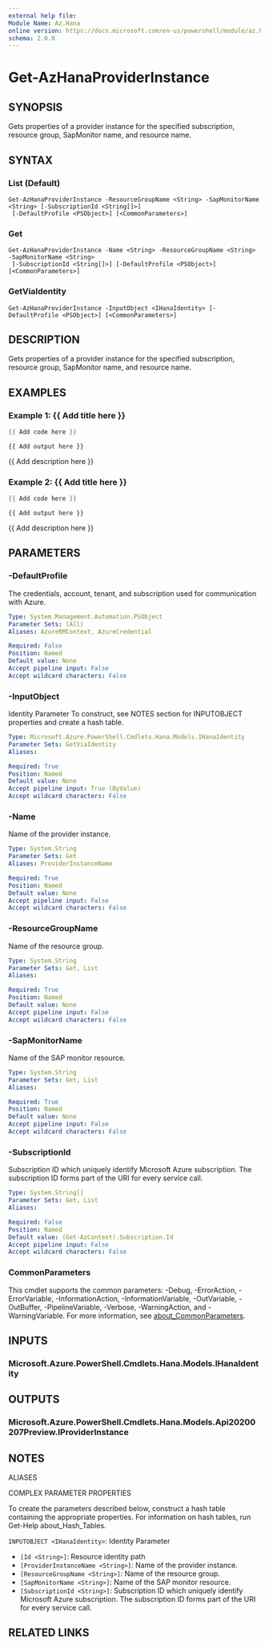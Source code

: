 ```yaml
---
external help file:
Module Name: Az.Hana
online version: https://docs.microsoft.com/en-us/powershell/module/az.hana/get-azhanaproviderinstance
schema: 2.0.0
---
```


# Get-AzHanaProviderInstance

## SYNOPSIS
Gets properties of a provider instance for the specified subscription, resource group, SapMonitor name, and resource name.

## SYNTAX

### List (Default)
```
Get-AzHanaProviderInstance -ResourceGroupName <String> -SapMonitorName <String> [-SubscriptionId <String[]>]
 [-DefaultProfile <PSObject>] [<CommonParameters>]
```

### Get
```
Get-AzHanaProviderInstance -Name <String> -ResourceGroupName <String> -SapMonitorName <String>
 [-SubscriptionId <String[]>] [-DefaultProfile <PSObject>] [<CommonParameters>]
```

### GetViaIdentity
```
Get-AzHanaProviderInstance -InputObject <IHanaIdentity> [-DefaultProfile <PSObject>] [<CommonParameters>]
```

## DESCRIPTION
Gets properties of a provider instance for the specified subscription, resource group, SapMonitor name, and resource name.

## EXAMPLES

### Example 1: {{ Add title here }}
```powershell
{{ Add code here }}
```

```output
{{ Add output here }}
```

{{ Add description here }}

### Example 2: {{ Add title here }}
```powershell
{{ Add code here }}
```

```output
{{ Add output here }}
```

{{ Add description here }}

## PARAMETERS

### -DefaultProfile
The credentials, account, tenant, and subscription used for communication with Azure.

```yaml
Type: System.Management.Automation.PSObject
Parameter Sets: (All)
Aliases: AzureRMContext, AzureCredential

Required: False
Position: Named
Default value: None
Accept pipeline input: False
Accept wildcard characters: False
```

### -InputObject
Identity Parameter
To construct, see NOTES section for INPUTOBJECT properties and create a hash table.

```yaml
Type: Microsoft.Azure.PowerShell.Cmdlets.Hana.Models.IHanaIdentity
Parameter Sets: GetViaIdentity
Aliases:

Required: True
Position: Named
Default value: None
Accept pipeline input: True (ByValue)
Accept wildcard characters: False
```

### -Name
Name of the provider instance.

```yaml
Type: System.String
Parameter Sets: Get
Aliases: ProviderInstanceName

Required: True
Position: Named
Default value: None
Accept pipeline input: False
Accept wildcard characters: False
```

### -ResourceGroupName
Name of the resource group.

```yaml
Type: System.String
Parameter Sets: Get, List
Aliases:

Required: True
Position: Named
Default value: None
Accept pipeline input: False
Accept wildcard characters: False
```

### -SapMonitorName
Name of the SAP monitor resource.

```yaml
Type: System.String
Parameter Sets: Get, List
Aliases:

Required: True
Position: Named
Default value: None
Accept pipeline input: False
Accept wildcard characters: False
```

### -SubscriptionId
Subscription ID which uniquely identify Microsoft Azure subscription.
The subscription ID forms part of the URI for every service call.

```yaml
Type: System.String[]
Parameter Sets: Get, List
Aliases:

Required: False
Position: Named
Default value: (Get-AzContext).Subscription.Id
Accept pipeline input: False
Accept wildcard characters: False
```

### CommonParameters
This cmdlet supports the common parameters: -Debug, -ErrorAction, -ErrorVariable, -InformationAction, -InformationVariable, -OutVariable, -OutBuffer, -PipelineVariable, -Verbose, -WarningAction, and -WarningVariable. For more information, see [about_CommonParameters](http://go.microsoft.com/fwlink/?LinkID=113216).

## INPUTS

### Microsoft.Azure.PowerShell.Cmdlets.Hana.Models.IHanaIdentity

## OUTPUTS

### Microsoft.Azure.PowerShell.Cmdlets.Hana.Models.Api20200207Preview.IProviderInstance

## NOTES

ALIASES

COMPLEX PARAMETER PROPERTIES

To create the parameters described below, construct a hash table containing the appropriate properties. For information on hash tables, run Get-Help about_Hash_Tables.


`INPUTOBJECT <IHanaIdentity>`: Identity Parameter
  - `[Id <String>]`: Resource identity path
  - `[ProviderInstanceName <String>]`: Name of the provider instance.
  - `[ResourceGroupName <String>]`: Name of the resource group.
  - `[SapMonitorName <String>]`: Name of the SAP monitor resource.
  - `[SubscriptionId <String>]`: Subscription ID which uniquely identify Microsoft Azure subscription. The subscription ID forms part of the URI for every service call.

## RELATED LINKS

